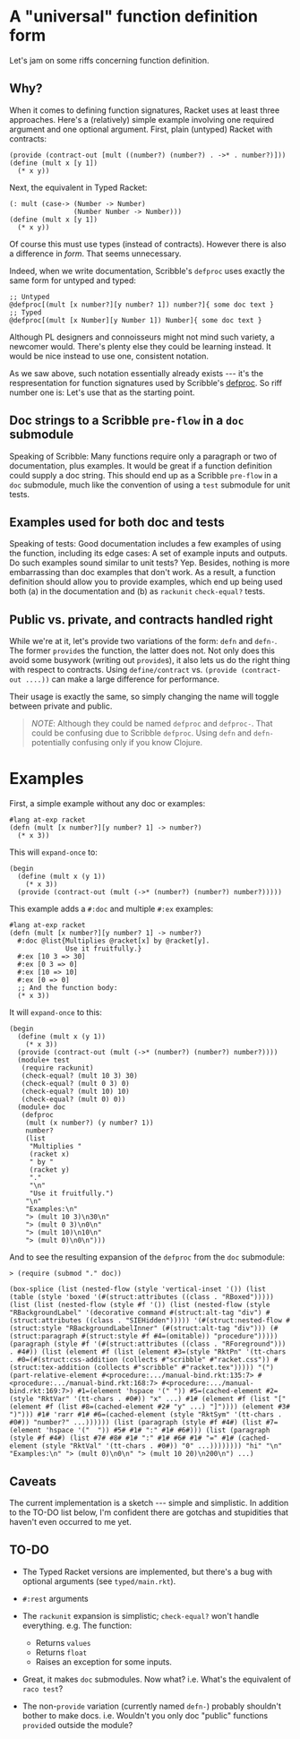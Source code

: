 # A "universal" function definition form

Let's jam on some riffs concerning function definition.

## Why?

When it comes to defining function signatures, Racket uses at least
three approaches. Here's a (relatively) simple example involving one
required argument and one optional argument. First, plain (untyped)
Racket with contracts:

```racket
(provide (contract-out [mult ((number?) (number?) . ->* . number?)]))
(define (mult x [y 1])
  (* x y))
```

Next, the equivalent in Typed Racket:

```racket
(: mult (case-> (Number -> Number)
                (Number Number -> Number)))
(define (mult x [y 1])
  (* x y))
```

Of course this must use types (instead of contracts). However there is
also a difference in _form_. That seems unnecessary.

Indeed, when we write documentation, Scribble's `defproc` uses exactly
the same form for untyped and typed:

```racket
;; Untyped
@defproc[(mult [x number?][y number? 1]) number?]{ some doc text }
;; Typed
@defproc[(mult [x Number][y Number 1]) Number]{ some doc text }
```

Although PL designers and connoisseurs might not mind such variety, a
newcomer would. There's plenty else they could be learning instead. It
would be nice instead to use one, consistent notation.

As we saw above, such notation essentially already exists --- it's the
respresentation for function signatures used by Scribble's
[defproc][]. So riff number one is: Let's use that as the starting
point.

## Doc strings to a Scribble `pre-flow` in a `doc` submodule

Speaking of Scribble: Many functions require only a paragraph or two
of documentation, plus examples. It would be great if a function
definition could supply a doc string. This should end up as a Scribble
`pre-flow` in a `doc` submodule, much like the convention of using a
`test` submodule for unit tests.

## Examples used for both doc and tests

Speaking of tests: Good documentation includes a few examples of using
the function, including its edge cases: A set of example inputs and
outputs. Do such examples sound similar to unit tests? Yep. Besides,
nothing is more embarrassing than doc examples that don't work. As a
result, a function definition should allow you to provide examples,
which end up being used both (a) in the documentation and (b) as
`rackunit` `check-equal?` tests.

## Public vs. private, and contracts handled right

While we're at it, let's provide two variations of the form: `defn`
and `defn-`. The former `provide`s the function, the latter does
not. Not only does this avoid some busywork (writing out `provide`s),
it also lets us do the right thing with respect to contracts. Using
`define/contract` vs. `(provide (contract-out ....))` can make a large
difference for performance.

Their usage is exactly the same, so simply changing the name will
toggle between private and public.

> *NOTE*: Although they could be named `defproc` and `defproc-`. That could be confusing due to Scribble `defproc`. Using `defn` and `defn-` potentially confusing only if you know Clojure.

# Examples

First, a simple example without any doc or examples:

```racket
#lang at-exp racket
(defn (mult [x number?][y number? 1] -> number?)
  (* x 3))
```

This will `expand-once` to:

```racket
(begin
  (define (mult x (y 1))
    (* x 3))
  (provide (contract-out (mult (->* (number?) (number?) number?)))))
```

This example adds a `#:doc` and multiple `#:ex` examples:

```racket
#lang at-exp racket
(defn (mult [x number?][y number? 1] -> number?)
  #:doc @list{Multiplies @racket[x] by @racket[y].
              Use it fruitfully.}
  #:ex [10 3 => 30]
  #:ex [0 3 => 0]
  #:ex [10 => 10]
  #:ex [0 => 0]
  ;; And the function body:
  (* x 3))
```

It will `expand-once` to this:

```racket
(begin
  (define (mult x (y 1))
    (* x 3))
  (provide (contract-out (mult (->* (number?) (number?) number?))))
  (module+ test
   (require rackunit)
   (check-equal? (mult 10 3) 30)
   (check-equal? (mult 0 3) 0)
   (check-equal? (mult 10) 10)
   (check-equal? (mult 0) 0))
  (module+ doc
   (defproc
    (mult (x number?) (y number? 1))
    number?
    (list
     "Multiplies "
     (racket x)
     " by "
     (racket y)
     "."
     "\n"
     "Use it fruitfully.")
    "\n"
    "Examples:\n"
    "> (mult 10 3)\n30\n"
    "> (mult 0 3)\n0\n"
    "> (mult 10)\n10\n"
    "> (mult 0)\n0\n")))
```

And to see the resulting expansion of the `defproc` from the `doc`
submodule:

```racket
> (require (submod "." doc))

(box-splice (list (nested-flow (style 'vertical-inset '()) (list (table (style 'boxed '(#(struct:attributes ((class . "RBoxed"))))) (list (list (nested-flow (style #f '()) (list (nested-flow (style "RBackgroundLabel" '(decorative command #(struct:alt-tag "div") #(struct:attributes ((class . "SIEHidden"))))) '(#(struct:nested-flow #(struct:style "RBackgroundLabelInner" (#(struct:alt-tag "div"))) (#(struct:paragraph #(struct:style #f #4=(omitable)) "procedure"))))) (paragraph (style #f '(#(struct:attributes ((class . "RForeground"))) . #4#)) (list (element #f (list (element #3=(style "RktPn" '(tt-chars . #0=(#(struct:css-addition (collects #"scribble" #"racket.css")) #(struct:tex-addition (collects #"scribble" #"racket.tex"))))) "(") (part-relative-element #<procedure:.../manual-bind.rkt:135:7> #<procedure:.../manual-bind.rkt:168:7> #<procedure:.../manual-bind.rkt:169:7>) #1=(element 'hspace '(" ")) #5=(cached-element #2=(style "RktVar" '(tt-chars . #0#)) "x" ...) #1# (element #f (list "[" (element #f (list #8=(cached-element #2# "y" ...) "]")))) (element #3# ")"))) #1# 'rarr #1# #6=(cached-element (style "RktSym" '(tt-chars . #0#)) "number?" ...)))))) (list (paragraph (style #f #4#) (list #7=(element 'hspace '("  ")) #5# #1# ":" #1# #6#))) (list (paragraph (style #f #4#) (list #7# #8# #1# ":" #1# #6# #1# "=" #1# (cached-element (style "RktVal" '(tt-chars . #0#)) "0" ...)))))))) "hi" "\n" "Examples:\n" "> (mult 0)\n0\n" "> (mult 10 20)\n200\n") ...)
```

## Caveats

The current implementation is a sketch --- simple and simplistic. In
addition to the TO-DO list below, I'm confident there are gotchas and
stupidities that haven't even occurred to me yet.

## TO-DO

- The Typed Racket versions are implemented, but there's a bug with
  optional arguments (see `typed/main.rkt`).

- `#:rest` arguments

- The `rackunit` expansion is simplistic; `check-equal?` won't handle
  everything. e.g. The function:
  - Returns `values`
  - Returns `float`
  - Raises an exception for some inputs.

- Great, it makes `doc` submodules. Now what? i.e. What's the
  equivalent of `raco test`?

- The non-`provide` variation (currently named `defn-`) probably
  shouldn't bother to make docs. i.e. Wouldn't you only doc "public"
  functions `provide`d outside the module?

[defproc]: http://docs.racket-lang.org/scribble/doc-forms.html#(form._((lib._scribble/manual..rkt)._defproc))
